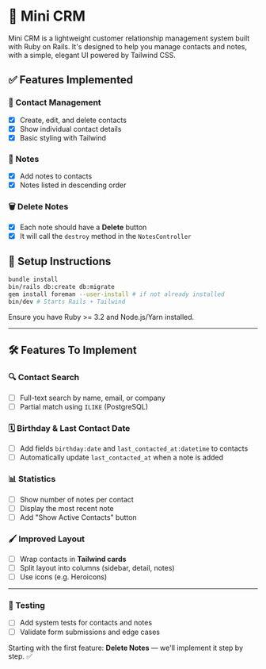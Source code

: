# 📇 Mini CRM

Mini CRM is a lightweight customer relationship management system built with Ruby on Rails. It's designed to help you manage contacts and notes, with a simple, elegant UI powered by Tailwind CSS.

## ✅ Features Implemented

### 📁 Contact Management
- [x] Create, edit, and delete contacts
- [x] Show individual contact details
- [x] Basic styling with Tailwind

### 📝 Notes
- [x] Add notes to contacts
- [x] Notes listed in descending order

### 🗑 Delete Notes
- [x] Each note should have a **Delete** button
- [x] It will call the `destroy` method in the `NotesController`

## 🔧 Setup Instructions

```bash
bundle install
bin/rails db:create db:migrate
gem install foreman --user-install # if not already installed
bin/dev # Starts Rails + Tailwind
```

Ensure you have Ruby >= 3.2 and Node.js/Yarn installed.

---

## 🛠 Features To Implement

### 🔍 Contact Search
- [ ] Full-text search by name, email, or company
- [ ] Partial match using `ILIKE` (PostgreSQL)

### 🗓 Birthday & Last Contact Date
- [ ] Add fields `birthday:date` and `last_contacted_at:datetime` to contacts
- [ ] Automatically update `last_contacted_at` when a note is added

### 📊 Statistics
- [ ] Show number of notes per contact
- [ ] Display the most recent note
- [ ] Add "Show Active Contacts" button

### 🖌 Improved Layout
- [ ] Wrap contacts in **Tailwind cards**
- [ ] Split layout into columns (sidebar, detail, notes)
- [ ] Use icons (e.g. Heroicons)

---

### 🧪 Testing
- [ ] Add system tests for contacts and notes
- [ ] Validate form submissions and edge cases

Starting with the first feature: **Delete Notes** — we'll implement it step by step. ✅